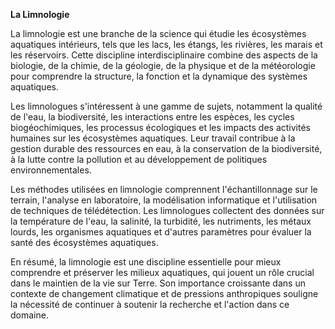 **La Limnologie**

La limnologie est une branche de la science qui étudie les écosystèmes aquatiques intérieurs, tels que les lacs, les étangs, les rivières, les marais et les réservoirs. Cette discipline interdisciplinaire combine des aspects de la biologie, de la chimie, de la géologie, de la physique et de la météorologie pour comprendre la structure, la fonction et la dynamique des systèmes aquatiques.

Les limnologues s'intéressent à une gamme de sujets, notamment la qualité de l'eau, la biodiversité, les interactions entre les espèces, les cycles biogéochimiques, les processus écologiques et les impacts des activités humaines sur les écosystèmes aquatiques. Leur travail contribue à la gestion durable des ressources en eau, à la conservation de la biodiversité, à la lutte contre la pollution et au développement de politiques environnementales.

Les méthodes utilisées en limnologie comprennent l'échantillonnage sur le terrain, l'analyse en laboratoire, la modélisation informatique et l'utilisation de techniques de télédétection. Les limnologues collectent des données sur la température de l'eau, la salinité, la turbidité, les nutriments, les métaux lourds, les organismes aquatiques et d'autres paramètres pour évaluer la santé des écosystèmes aquatiques.

En résumé, la limnologie est une discipline essentielle pour mieux comprendre et préserver les milieux aquatiques, qui jouent un rôle crucial dans le maintien de la vie sur Terre. Son importance croissante dans un contexte de changement climatique et de pressions anthropiques souligne la nécessité de continuer à soutenir la recherche et l'action dans ce domaine.
